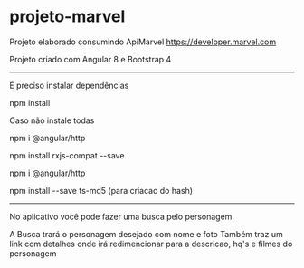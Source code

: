 # projeto-marvel

Projeto elaborado consumindo ApiMarvel https://developer.marvel.com

Projeto criado com Angular 8 e Bootstrap 4
*******************************************************************
É preciso instalar dependências

npm install

Caso não instale todas

npm i @angular/http

npm install rxjs-compat --save

npm i @angular/http

npm install --save ts-md5 (para criacao do hash)

*******************************************************************
No aplicativo você pode fazer uma busca pelo personagem.

A Busca trará o personagem desejado com nome e foto
Também traz um link com detalhes onde irá redimencionar para a descricao, hq's e filmes do personagem 
